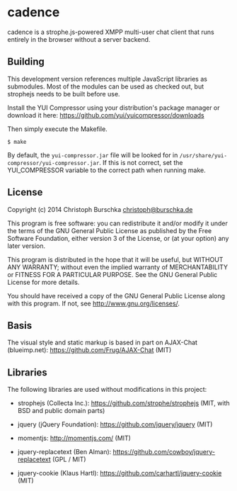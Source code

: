 cadence
=======

cadence is a strophe.js-powered XMPP multi-user chat client that 
runs entirely in the browser without a server backend.

Building
--------

This development version references multiple JavaScript libraries as
submodules. Most of the modules can be used as checked out, but strophejs needs
to be built before use.

Install the YUI Compressor using your distribution's package manager or download
it here: https://github.com/yui/yuicompressor/downloads

Then simply execute the Makefile.

    $ make

By default, the `yui-compressor.jar` file will be looked for in 
`/usr/share/yui-compressor/yui-compressor.jar`. If this is not correct,
set the YUI_COMPRESSOR variable to the correct path when running make.

License
-------

Copyright (c) 2014 Christoph Burschka <christoph@burschka.de>

This program is free software: you can redistribute it and/or modify
it under the terms of the GNU General Public License as published by
the Free Software Foundation, either version 3 of the License, or
(at your option) any later version.

This program is distributed in the hope that it will be useful,
but WITHOUT ANY WARRANTY; without even the implied warranty of
MERCHANTABILITY or FITNESS FOR A PARTICULAR PURPOSE.  See the
GNU General Public License for more details.

You should have received a copy of the GNU General Public License
along with this program.  If not, see <http://www.gnu.org/licenses/>.

Basis
-----

The visual style and static markup is based in part on 
AJAX-Chat (blueimp.net): https://github.com/Frug/AJAX-Chat
(MIT)


Libraries
---------

The following libraries are used without modifications in this project:

   * strophejs (Collecta Inc.): https://github.com/strophe/strophejs
     (MIT, with BSD and public domain parts)

   * jquery (jQuery Foundation): https://github.com/jquery/jquery
     (MIT)

   * momentjs: http://momentjs.com/ (MIT)
   
   * jquery-replacetext (Ben Alman): https://github.com/cowboy/jquery-replacetext
     (GPL / MIT)
  
   * jquery-cookie (Klaus Hartl): https://github.com/carhartl/jquery-cookie
     (MIT)
